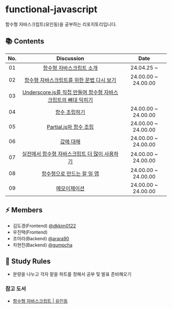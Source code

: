 # functional-javascript
함수형 자바스크립트(유인동)을 공부하는 리포지토리입니다.

## 📚 Contents

| No. | Discussion | Date |
| :-: | :---------: | :-: |
|01|[함수형 자바스크립트 소개](https://github.com/MT9-Study/effective-typescript/discussions/1) | 24.04.25 ~ |
|02|[함수형 자바스크립트를 위한 문법 다시 보기](https://github.com/MT9-Study/effective-typescript/discussions/2) | 24.00.00 ~ 24.00.00 |
|03|[Underscore.js를 직접 만들며 함수형 자바스크립트의 뼈대 익히기](https://github.com/MT9-Study/effective-typescript/discussions/3) 
|04|[함수 조립하기](https://github.com/MT9-Study/effective-typescript/discussions/4) | 24.00.00 ~ 24.00.00 |
|05|[Partial.js와 함수 조립](https://github.com/MT9-Study/effective-typescript/discussions/5) | 24.00.00 ~ 24.00.00 |
|06|[값에 대해](https://github.com/MT9-Study/effective-typescript/discussions/6) | 24.00.00 ~ 24.00.00 |
|07|[실전에서 함수형 자바스크립트 더 많이 사용하기](https://github.com/MT9-Study/effective-typescript/discussions/7) | 24.00.00 ~ 24.00.00 |
|08|[함수형으로 만드는 할 일 앱](https://github.com/MT9-Study/effective-typescript/discussions/7) | 24.00.00 ~ 24.00.00 |
|09|[메모이제이션](https://github.com/MT9-Study/effective-typescript/discussions/7) | 24.00.00 ~ 24.00.00 

## ⚡️ Members
* 김도경(Frontend) [@dkkim0122](https://github.com/dkkim0122)
* 우진택(Frontend)
* 조아라(Backend) [@arara90](https://github.com/arara90)
* 차현진(Backend) [@gumpcha](https://github.com/gumpcha)

## 📝 Study Rules
* 분량을 나누고 각자 맡을 파트를 정해서 공부 및 발표 준비해오기

### 참고 도서
- [함수형 자바스크립트 | 유인동](https://www.yes24.com/Product/Goods/56885507)
